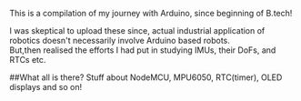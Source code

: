 This is a compilation of my journey with Arduino, since beginning of B.tech!

I was skeptical to upload these since, actual industrial application of robotics doesn't necessarily involve Arduino based robots.<br>
But,then realised the efforts I had put in studying IMUs, their DoFs, and RTCs etc.

##What all is there?
Stuff about NodeMCU, MPU6050, RTC(timer), OLED displays and so on!
